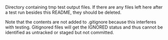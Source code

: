 Directory containing tmp test output files.
If there are any files left here after a test run 
besides this README, they should be deleted.

Note that the contents are not added to .gitignore
because this interferes with testing. Gitignored files
will get the IGNORED status and thus cannot be identified
as untracked or staged but not committed.